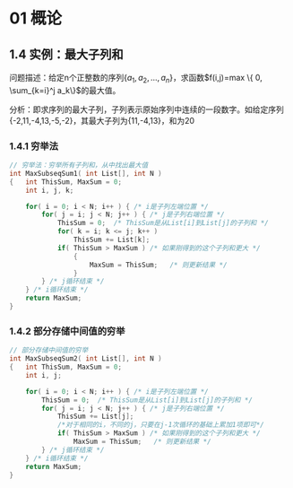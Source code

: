 # 01 概论

## 1.4 实例：最大子列和

问题描述：给定n个正整数的序列$\{ a_1,a_2,..., a_n \}$，求函数$f(i,j)=max \{ 0, \sum_{k=i}^j a_k\}$的最大值。

分析：即求序列的最大子列，子列表示原始序列中连续的一段数字。如给定序列{-2,11,-4,13,-5,-2}，其最大子列为{11,-4,13}，和为20

### 1.4.1 穷举法

```c
// 穷举法：穷举所有子列和，从中找出最大值 
int MaxSubseqSum1( int List[], int N )
{   int ThisSum, MaxSum = 0;
	int i, j, k;

	for( i = 0; i < N; i++ ) { /* i是子列左端位置 */
		for( j = i; j < N; j++ ) { /* j是子列右端位置 */
			ThisSum = 0;  /* ThisSum是从List[i]到List[j]的子列和 */
			for( k = i; k <= j; k++ )
				ThisSum += List[k];
			if( ThisSum > MaxSum ) /* 如果刚得到的这个子列和更大 */
				{
					MaxSum = ThisSum;   /* 则更新结果 */
				}
		} /* j循环结束 */
    } /* i循环结束 */
	return MaxSum;
}

```



### 1.4.2 部分存储中间值的穷举

```c
// 部分存储中间值的穷举
int MaxSubseqSum2( int List[], int N )
{   int ThisSum, MaxSum = 0;
	int i, j;

	for( i = 0; i < N; i++ ) { /* i是子列左端位置 */
		ThisSum = 0;  /* ThisSum是从List[i]到List[j]的子列和 */
		for( j = i; j < N; j++ ) { /* j是子列右端位置 */
			ThisSum += List[j];
			/*对于相同的i，不同的j，只要在j-1次循环的基础上累加1项即可*/
			if( ThisSum > MaxSum ) /* 如果刚得到的这个子列和更大 */
				MaxSum = ThisSum;   /* 则更新结果 */
		} /* j循环结束 */
    } /* i循环结束 */
	return MaxSum;
}
```

